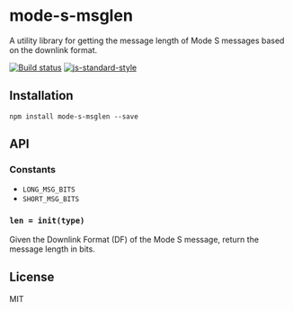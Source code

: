 # mode-s-msglen

A utility library for getting the message length of Mode S messages
based on the downlink format.

[![Build status](https://travis-ci.org/watson/mode-s-msglen.svg?branch=master)](https://travis-ci.org/watson/mode-s-msglen)
[![js-standard-style](https://img.shields.io/badge/code%20style-standard-brightgreen.svg?style=flat)](https://github.com/feross/standard)

## Installation

```
npm install mode-s-msglen --save
```

## API

### Constants

- `LONG_MSG_BITS`
- `SHORT_MSG_BITS`

### `len = init(type)`

Given the Downlink Format (DF) of the Mode S message, return the message
length in bits.

## License

MIT

